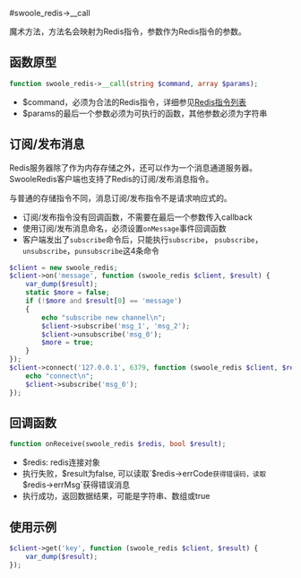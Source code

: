#swoole_redis->__call

魔术方法，方法名会映射为Redis指令，参数作为Redis指令的参数。

函数原型
----
```php
function swoole_redis->__call(string $command, array $params);
```

* $command，必须为合法的Redis指令，详细参见[Redis指令列表](http://redis.io/commands)
* $params的最后一个参数必须为可执行的函数，其他参数必须为字符串

订阅/发布消息
----
Redis服务器除了作为内存存储之外，还可以作为一个消息通道服务器。SwooleRedis客户端也支持了Redis的订阅/发布消息指令。

与普通的存储指令不同，消息订阅/发布指令不是请求响应式的。

* 订阅/发布指令没有回调函数，不需要在最后一个参数传入callback
* 使用订阅/发布消息命名，必须设置`onMessage`事件回调函数
* 客户端发出了`subscribe`命令后，只能执行`subscribe`， `psubscribe`，`unsubscribe`，`punsubscribe`这4条命令

```php
$client = new swoole_redis;
$client->on('message', function (swoole_redis $client, $result) {
    var_dump($result);
    static $more = false;
    if (!$more and $result[0] == 'message')
    {
        echo "subscribe new channel\n";
        $client->subscribe('msg_1', 'msg_2');
        $client->unsubscribe('msg_0');
        $more = true;
    }
});
$client->connect('127.0.0.1', 6379, function (swoole_redis $client, $result) {
    echo "connect\n";
    $client->subscribe('msg_0');
});
```

回调函数
----
```php
function onReceive(swoole_redis $redis, bool $result);
```

* $redis: redis连接对象
* 执行失败，$result为false, 可以读取`$redis->errCode`获得错误码，读取`$redis->errMsg`获得错误消息
* 执行成功，返回数据结果，可能是字符串、数组或true

使用示例
----
```php
$client->get('key', function (swoole_redis $client, $result) {
	var_dump($result);
});
```
